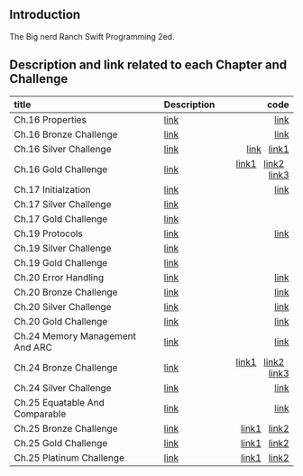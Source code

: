 ## Introduction
The Big nerd Ranch Swift Programming 2ed.

## Description and link related to each Chapter and Challenge

| title      | Description| code        | 
|:-----------|:-----------|------------:|
|Ch.16 Properties |[link](https://haeseongpark.github.io/swift/BNRSwift-EndOfChapter16/)   |   [link](https://github.com/HaeSeongPark/BNRSwift/tree/master/16MonsterTown)|
|Ch.16 Bronze Challenge |[link](https://haeseongpark.github.io/swift/BNRSwift-Ch.16-Bronze-Challenge/)   |   [link](https://github.com/HaeSeongPark/BNRSwift/blob/master/16MonsterTown/MonsterTown/Town.swift#L15)|
|Ch.16 Silver Challenge |[link](https://haeseongpark.github.io/swift/BNRSwift-Ch.16-Silver-Challenge/#)   |    [link](https://github.com/HaeSeongPark/BNRSwift/blob/master/16MonsterTown/MonsterTown/Mayor.swift) &nbsp; [link1](https://github.com/HaeSeongPark/BNRSwift/blob/master/16MonsterTown/MonsterTown/Town.swift#L21)|
|Ch.16 Gold Challenge |[link](https://haeseongpark.github.io/swift/BNRSwift-Ch.16-Gold-Challenge/#)   |     [link1](https://github.com/HaeSeongPark/BNRSwift/blob/master/16MonsterTown/MonsterTown/Mayor.swift#L13) &nbsp; [link2](https://github.com/HaeSeongPark/BNRSwift/blob/master/16MonsterTown/MonsterTown/Mayor.swift#L31) &nbsp; [link3](https://github.com/HaeSeongPark/BNRSwift/blob/master/16MonsterTown/MonsterTown/Town.swift#L58)|
|Ch.17 Initialzation |[link](https://haeseongpark.github.io/swift/BNRSwift-EndOfChapter17/)   |   [link](https://github.com/HaeSeongPark/BNRSwift/tree/master/17MonsterTown)|
|Ch.17 Silver Challenge |[link](https://haeseongpark.github.io/swift/BNRSwift-Ch.17-Silver-Challenge/)   |  |
|Ch.17 Gold Challenge |[link](https://haeseongpark.github.io/swift/BNRSwift-Ch.17-Gold-Challenge/#)   |  |
|Ch.19 Protocols |[link](https://haeseongpark.github.io/swift/BNRSwift-EndOfChapter19/)   |   [link](https://github.com/HaeSeongPark/BNRSwift/tree/master/17MonsterTown)|
|Ch.19 Silver Challenge |[link](https://haeseongpark.github.io/swift/BNRSwift-Ch.19-Silver-Challenge/)   |  |
|Ch.19 Gold Challenge |[link](https://haeseongpark.github.io/swift/BNRSwift-Ch.19-Gold-Challenge/)   |  |
|Ch.20 Error Handling |[link](https://haeseongpark.github.io/swift/BNRSwift-EndOfChapter20/)   |   [link](https://github.com/HaeSeongPark/BNRSwift/blob/master/20ErrorHandling.playground/Contents.swift)|
|Ch.20 Bronze Challenge |[link](https://haeseongpark.github.io/swift/BNRSwift-Ch.20-Bronze-Challenge/#)   |   [link](https://github.com/HaeSeongPark/BNRSwift/commit/3a881f317f856b35c422d69cef7351beda91e64d)|
|Ch.20 Silver Challenge |[link](https://haeseongpark.github.io/swift/BNRSwift-Ch.20-Silver-Challenge/#)   |   [link](https://github.com/HaeSeongPark/BNRSwift/commit/a2b98ec595c30cd1f380d9fa84f6999efd058365)|
|Ch.20 Gold Challenge |[link](https://haeseongpark.github.io/swift/BNRSwift-Ch.20-Gold-Challenge/#)   |     [link](https://github.com/HaeSeongPark/BNRSwift/commit/54f1fea9861272d899a6e001ca3d3b8a5d4a21eb)
|Ch.24 Memory Management And ARC |[link](https://haeseongpark.github.io/swift/BNRSwift-EndOfChapter24/)   |   [link](https://github.com/HaeSeongPark/BNRSwift/tree/master/24CyclicalAssets/CyclicalAssets)|
|Ch.24 Bronze Challenge |[link](https://haeseongpark.github.io/swift/BNRSwift-Ch.24-Bronze-Challenge/)   |   [link1](https://github.com/HaeSeongPark/BNRSwift/blob/master/24CyclicalAssets/CyclicalAssets/Person.swift#L45)  &nbsp;  [link2](https://github.com/HaeSeongPark/BNRSwift/blob/master/24CyclicalAssets/CyclicalAssets/Accountant.swift/#L26) &nbsp; [link3](https://github.com/HaeSeongPark/BNRSwift/blob/master/24CyclicalAssets/CyclicalAssets/Asset.swift#L33)|
|Ch.24 Silver Challenge |[link](https://haeseongpark.github.io/swift/BNRSwift-Ch.24-Silver-Challenge/)   |   [link](https://github.com/HaeSeongPark/BNRSwift/blob/master/24CyclicalAssets/CyclicalAssets/Person.swift#L33)|
|Ch.25 Equatable And Comparable |[link](https://haeseongpark.github.io/swift/BNRSwift-EndOfChapter25/)   |   [link](https://github.com/HaeSeongPark/BNRSwift/tree/master/25Comparison.playground/Pages)|
|Ch.25 Bronze Challenge |[link](https://haeseongpark.github.io/swift/BNRSwift-Ch.25-Bronze-Challenge/)   |   [link1](https://github.com/HaeSeongPark/BNRSwift/blob/master/25Comparison.playground/Pages/Chapter25.xcplaygroundpage/Contents.swift#L39)  &nbsp;  [link2](https://github.com/HaeSeongPark/BNRSwift/blob/master/25Comparison.playground/Pages/Chapter25.xcplaygroundpage/Contents.swift#L63)|
|Ch.25 Gold Challenge |[link](https://haeseongpark.github.io/swift/BNRSwift-Ch.25-Gold-Challenge/)   |   [link1](https://github.com/HaeSeongPark/BNRSwift/blob/master/25Comparison.playground/Pages/Chapter25.xcplaygroundpage/Contents.swift#L66) &nbsp; [link2](https://github.com/HaeSeongPark/BNRSwift/blob/master/25Comparison.playground/Pages/Chapter25.xcplaygroundpage/Contents.swift#L82)|
|Ch.25 Platinum Challenge |[link](https://haeseongpark.github.io/swift/BNRSwift-Ch.25-Platinum-Challenge/)   |   [link1](https://github.com/HaeSeongPark/BNRSwift/blob/master/25Comparison.playground/Pages/Chapter25.xcplaygroundpage/Contents.swift#L25) &nbsp; [link2](https://github.com/HaeSeongPark/BNRSwift/blob/master/25Comparison.playground/Pages/Chapter25.xcplaygroundpage/Contents.swift#L88)|
